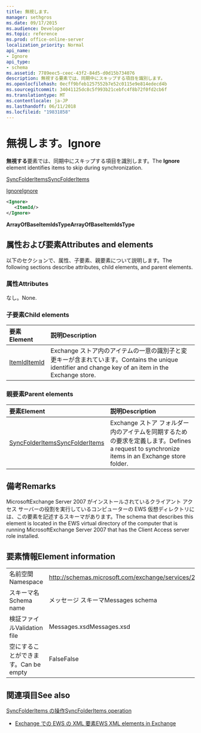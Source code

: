 ```yaml
---
title: 無視します。
manager: sethgros
ms.date: 09/17/2015
ms.audience: Developer
ms.topic: reference
ms.prod: office-online-server
localization_priority: Normal
api_name:
- Ignore
api_type:
- schema
ms.assetid: 7789eec5-ceec-43f2-84d5-d0d15b734076
description: 無視する要素では、同期中にスキップする項目を識別します。
ms.openlocfilehash: 0ecff9bfeb1257552b7e52c0115e9e814edecd4b
ms.sourcegitcommit: 34041125dc8c5f993b21cebfc4f8b72f0fd2cb6f
ms.translationtype: MT
ms.contentlocale: ja-JP
ms.lasthandoff: 06/11/2018
ms.locfileid: "19831858"
---
```

# <a name="ignore"></a><span data-ttu-id="4d3ad-103">無視します。</span><span class="sxs-lookup"><span data-stu-id="4d3ad-103">Ignore</span></span>

<span data-ttu-id="4d3ad-104">**無視する**要素では、同期中にスキップする項目を識別します。</span><span class="sxs-lookup"><span data-stu-id="4d3ad-104">The **Ignore** element identifies items to skip during synchronization.</span></span> 
  
[<span data-ttu-id="4d3ad-105">SyncFolderItems</span><span class="sxs-lookup"><span data-stu-id="4d3ad-105">SyncFolderItems</span></span>](syncfolderitems.md)
  
[<span data-ttu-id="4d3ad-106">Ignore</span><span class="sxs-lookup"><span data-stu-id="4d3ad-106">Ignore</span></span>](ignore.md)
  
```xml
<Ignore>
   <ItemId/>
</Ignore>
```

 <span data-ttu-id="4d3ad-107">**ArrayOfBaseItemIdsType**</span><span class="sxs-lookup"><span data-stu-id="4d3ad-107">**ArrayOfBaseItemIdsType**</span></span>
## <a name="attributes-and-elements"></a><span data-ttu-id="4d3ad-108">属性および要素</span><span class="sxs-lookup"><span data-stu-id="4d3ad-108">Attributes and elements</span></span>

<span data-ttu-id="4d3ad-109">以下のセクションで、属性、子要素、親要素について説明します。</span><span class="sxs-lookup"><span data-stu-id="4d3ad-109">The following sections describe attributes, child elements, and parent elements.</span></span>
  
### <a name="attributes"></a><span data-ttu-id="4d3ad-110">属性</span><span class="sxs-lookup"><span data-stu-id="4d3ad-110">Attributes</span></span>

<span data-ttu-id="4d3ad-111">なし。</span><span class="sxs-lookup"><span data-stu-id="4d3ad-111">None.</span></span>
  
### <a name="child-elements"></a><span data-ttu-id="4d3ad-112">子要素</span><span class="sxs-lookup"><span data-stu-id="4d3ad-112">Child elements</span></span>

|<span data-ttu-id="4d3ad-113">**要素**</span><span class="sxs-lookup"><span data-stu-id="4d3ad-113">**Element**</span></span>|<span data-ttu-id="4d3ad-114">**説明**</span><span class="sxs-lookup"><span data-stu-id="4d3ad-114">**Description**</span></span>|
|:-----|:-----|
|[<span data-ttu-id="4d3ad-115">ItemId</span><span class="sxs-lookup"><span data-stu-id="4d3ad-115">ItemId</span></span>](itemid.md) <br/> |<span data-ttu-id="4d3ad-116">Exchange ストア内のアイテムの一意の識別子と変更キーが含まれています。</span><span class="sxs-lookup"><span data-stu-id="4d3ad-116">Contains the unique identifier and change key of an item in the Exchange store.</span></span>  <br/> |
   
### <a name="parent-elements"></a><span data-ttu-id="4d3ad-117">親要素</span><span class="sxs-lookup"><span data-stu-id="4d3ad-117">Parent elements</span></span>

|<span data-ttu-id="4d3ad-118">**要素**</span><span class="sxs-lookup"><span data-stu-id="4d3ad-118">**Element**</span></span>|<span data-ttu-id="4d3ad-119">**説明**</span><span class="sxs-lookup"><span data-stu-id="4d3ad-119">**Description**</span></span>|
|:-----|:-----|
|[<span data-ttu-id="4d3ad-120">SyncFolderItems</span><span class="sxs-lookup"><span data-stu-id="4d3ad-120">SyncFolderItems</span></span>](syncfolderitems.md) <br/> |<span data-ttu-id="4d3ad-121">Exchange ストア フォルダー内のアイテムを同期するための要求を定義します。</span><span class="sxs-lookup"><span data-stu-id="4d3ad-121">Defines a request to synchronize items in an Exchange store folder.</span></span>  <br/> |
   
## <a name="remarks"></a><span data-ttu-id="4d3ad-122">備考</span><span class="sxs-lookup"><span data-stu-id="4d3ad-122">Remarks</span></span>

<span data-ttu-id="4d3ad-123">MicrosoftExchange Server 2007 がインストールされているクライアント アクセス サーバーの役割を実行しているコンピューターの EWS 仮想ディレクトリには、この要素を記述するスキーマがあります。</span><span class="sxs-lookup"><span data-stu-id="4d3ad-123">The schema that describes this element is located in the EWS virtual directory of the computer that is running MicrosoftExchange Server 2007 that has the Client Access server role installed.</span></span>
  
## <a name="element-information"></a><span data-ttu-id="4d3ad-124">要素情報</span><span class="sxs-lookup"><span data-stu-id="4d3ad-124">Element information</span></span>

|||
|:-----|:-----|
|<span data-ttu-id="4d3ad-125">名前空間</span><span class="sxs-lookup"><span data-stu-id="4d3ad-125">Namespace</span></span>  <br/> |http://schemas.microsoft.com/exchange/services/2006/messages  <br/> |
|<span data-ttu-id="4d3ad-126">スキーマ名</span><span class="sxs-lookup"><span data-stu-id="4d3ad-126">Schema name</span></span>  <br/> |<span data-ttu-id="4d3ad-127">メッセージ スキーマ</span><span class="sxs-lookup"><span data-stu-id="4d3ad-127">Messages schema</span></span>  <br/> |
|<span data-ttu-id="4d3ad-128">検証ファイル</span><span class="sxs-lookup"><span data-stu-id="4d3ad-128">Validation file</span></span>  <br/> |<span data-ttu-id="4d3ad-129">Messages.xsd</span><span class="sxs-lookup"><span data-stu-id="4d3ad-129">Messages.xsd</span></span>  <br/> |
|<span data-ttu-id="4d3ad-130">空にすることができます。</span><span class="sxs-lookup"><span data-stu-id="4d3ad-130">Can be empty</span></span>  <br/> |<span data-ttu-id="4d3ad-131">False</span><span class="sxs-lookup"><span data-stu-id="4d3ad-131">False</span></span>  <br/> |
   
## <a name="see-also"></a><span data-ttu-id="4d3ad-132">関連項目</span><span class="sxs-lookup"><span data-stu-id="4d3ad-132">See also</span></span>



[<span data-ttu-id="4d3ad-133">SyncFolderItems の操作</span><span class="sxs-lookup"><span data-stu-id="4d3ad-133">SyncFolderItems operation</span></span>](syncfolderitems-operation.md)


- [<span data-ttu-id="4d3ad-134">Exchange での EWS の XML 要素</span><span class="sxs-lookup"><span data-stu-id="4d3ad-134">EWS XML elements in Exchange</span></span>](ews-xml-elements-in-exchange.md)

